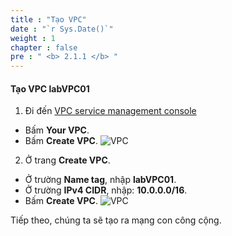 ```yaml
---
title : "Tạo VPC"
date : "`r Sys.Date()`"
weight : 1
chapter : false
pre : " <b> 2.1.1 </b> "
---
```


#### Tạo VPC **labVPC01**
1. Đi đến [VPC service management console](https://console.aws.amazon.com/vpc/home)
  - Bấm **Your VPC**.
  - Bấm **Create VPC**.
  ![VPC](/workshop-01-wordpress-deployment-on-eks/images/2.prerequisite/ws01-createvpc01.png)

2. Ở trang **Create VPC**.
  - Ở trường **Name tag**, nhập **labVPC01**.
  - Ở trường **IPv4 CIDR**, nhập: **10.0.0.0/16**.
  - Bấm **Create VPC**.
  ![VPC](/workshop-01-wordpress-deployment-on-eks/images/2.prerequisite/ws01-createvpc02.png)

Tiếp theo, chúng ta sẽ tạo ra mạng con công cộng.